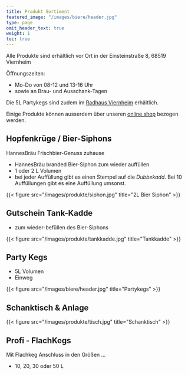 ```yaml
---
title: Produkt Sortiment
featured_image: "/images/biere/header.jpg"
type: page
omit_header_text: true
weight: 1
toc: true
---
```


Alle Produkte sind erhältlich vor Ort in der Einsteinstraße 8, 68519 Viernheim

Öffnungszeiten:

- Mo-Do von 08-12 und 13-16 Uhr
- sowie an Brau- und Ausschank-Tagen

Die 5L Partykegs sind zudem im [Radhaus Viernheim](https://goo.gl/maps/nyPwtBn5sH4euzYeA) erhältlich.

Einige Produkte können ausserdem über unseren [online shop](https://hannesbraeu.sumup.link/) bezogen werden.

## Hopfenkrüge / Bier-Siphons

HannesBräu Frischbier-Genuss zuhause

- HannesBräu branded Bier-Siphon zum wieder auffüllen
- 1 oder 2 L Volumen
- bei jeder Auffüllung gibt es einen Stempel auf die _Dubbekadd_. Bei 10 Auffüllungen gibt es eine Auffüllung umsonst.

{{< figure src="/images/produkte/siphon.jpg" title="2L Bier Siphon" >}}

## Gutschein Tank-Kadde

- zum wieder-befüllen des Bier-Siphons

{{< figure src="/images/produkte/tankkadde.jpg" title="Tankkadde" >}}

## Party Kegs

- 5L Volumen
- Einweg

{{< figure src="/images/biere/header.jpg" title="Partykegs" >}}

## Schanktisch & Anlage

{{< figure src="/images/produkte/tisch.jpg" title="Schanktisch" >}}

## Profi - FlachKegs

Mit Flachkeg Anschluss in den Größen ...

- 10, 20, 30 oder 50 L
